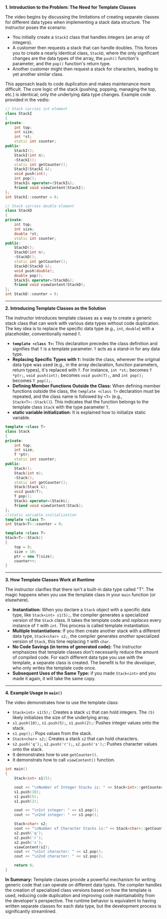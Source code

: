 **1. Introduction to the Problem: The Need for Template Classes**

The video begins by discussing the limitations of creating separate classes for different data types when implementing a stack data structure. The instructor poses the scenario:

- You initially create a `StackI` class that handles integers (an array of integers).
- A customer then requests a stack that can handle doubles. This forces you to create a nearly identical class, `StackD`, where the only significant changes are the data types of the array, the `push()` function's parameter, and the `pop()` function's return type.
- Another customer might then request a stack for characters, leading to yet another similar class.

This approach leads to code duplication and makes maintenance more difficult. The core logic of the stack (pushing, popping, managing the top, etc.) is identical; only the underlying data type changes.
Example code provided in the vedio:

```cpp
// Stack carries int element
class StackI
{
private:
    int top;
    int size;
    int *st;
    static int counter;
public:
    StackI();
    StackI(int n);
    ~StackI();
    static int getCounter();
    StackI(StackI &);
    void push(int);
    int pop();
    StackI& operator=(StackI&);
    friend void viewContent(StackI);
};
int StackI::counter = 0;
```

```cpp
// Stack carries double element
class StackD
{
private:
    int top;
    int size;
    double *st;
    static int counter;
public:
    StackD();
    StackD(int n);
    ~StackD();
    static int getCounter();
    StackD(StackD &);
    void push(double);
    double pop();
    StackI& operator=(StackD&);
    friend void viewContent(StackD);
};
int StackD::counter = 0;
```

---

**2. Introducing Template Classes as the Solution**

The instructor introduces template classes as a way to create a generic stack class that can work with various data types without code duplication. The key idea is to replace the specific data type (e.g., `int`, `double`) with a placeholder, conventionally named `T`.

- **`template <class T>`:** This declaration precedes the class definition and signifies that `T` is a template parameter. `T` acts as a stand-in for any data type.
- **Replacing Specific Types with `T`:** Inside the class, wherever the original data type was used (e.g., in the array declaration, function parameters, return types), it's replaced with `T`. For instance, `int *st;` becomes `T *ptr;`, `void push(int);` becomes `void push(T);`, and `int pop();` becomes `T pop();`.
- **Defining Member Functions Outside the Class:** When defining member functions outside the class, the `template <class T>` declaration must be repeated, and the class name is followed by `<T>` (e.g., `Stack<T>::Stack()`). This indicates that the function belongs to the template class `Stack` with the type parameter `T`.
- **static variable initialization:** It is explained how to initialize static variable.

```cpp
template <class T>
class Stack
{
private:
    int top;
    int size;
    T *ptr;
    static int counter;
public:
    Stack();
    Stack(int n);
    ~Stack();
    static int getCounter();
    Stack(Stack &);
    void push(T);
    T pop();
    Stack& operator=(Stack&);
    friend void viewContent(Stack);
};
//static variable initialization
template <class T>
int Stack<T>::counter = 0;

template <class T>
Stack<T>::Stack()
{
    top = 0;
    size = 10;
    ptr = new T[size];
    counter++;
}
```

---

**3. How Template Classes Work at Runtime**

The instructor clarifies that there isn't a built-in data type called "T". The magic happens when you use the template class in your `main` function (or elsewhere).

- **Instantiation:** When you declare a `Stack` object with a specific data type, like `Stack<int> s1(5);`, the compiler generates a specialized version of the `Stack` class. It takes the template code and _replaces_ every instance of `T` with `int`. This process is called template instantiation.
- **Multiple Instantiations:** If you then create another stack with a different data type, `Stack<char> s2;`, the compiler generates _another_ specialized version of `Stack`, this time replacing `T` with `char`.
- **No Code Savings (in terms of generated code):** The instructor emphasizes that template classes don't necessarily reduce the amount of compiled code. For each different data type you use with the template, a separate class is created. The benefit is for the _developer_, who only writes the template code once.
- **Subsequent Uses of the Same Type:** if you made `Stack<int>` and you made it again, it will take the same copy.

---

**4. Example Usage in `main()`**

The video demonstrates how to use the template class:

- `Stack<int> s1(5);`: Creates a stack `s1` that can hold integers. The `(5)` likely initializes the size of the underlying array.
- `s1.push(10);`, `s1.push(5);`, `s1.push(2);`: Pushes integer values onto the stack.
- `s1.pop();`: Pops values from the stack.
- `Stack<char> s2;`: Creates a stack `s2` that can hold characters.
- `s2.push('q');`, `s2.push('r');`, `s2.push('s');`: Pushes character values onto the stack.
- It demonstrates how to use `getCounter()`.
- It demonstrats how to call `viewContent()` function.

```cpp
int main()
{
    Stack<int> s1(5);

    cout << "\nNumber of Integer Stacks is: " << Stack<int>::getCounter();
    s1.push(10);
    s1.push(5);
    s1.push(2);

    cout << "\n1st integer: " << s1.pop();
    cout << "\n2nd integer: " << s1.pop();

    Stack<char> s2;
    cout << "\nNumber of Character Stacks is:" << Stack<char>::getCounter();
    s2.push('q');
    s2.push('r');
    s2.push('s');
    viewContent(s2);
    cout << "\n1st character: " << s2.pop();
    cout << "\n2nd character: " << s2.pop();

    return 0;
}
```

**In Summary:** Template classes provide a powerful mechanism for writing generic code that can operate on different data types. The compiler handles the creation of specialized class versions based on how the template is used, reducing code duplication and improving code maintainability from the developer's perspective. The runtime behavior is equivalent to having written separate classes for each data type, but the development process is significantly streamlined.
